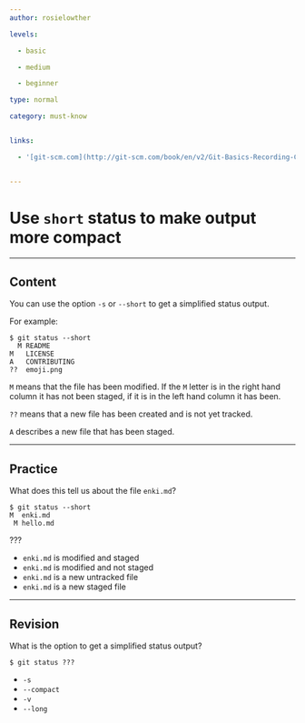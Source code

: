 ```yaml
---
author: rosielowther

levels:

  - basic

  - medium

  - beginner

type: normal

category: must-know


links:

  - '[git-scm.com](http://git-scm.com/book/en/v2/Git-Basics-Recording-Changes-to-the-Repository){website}'


---
```


# Use `short` status to make output more compact

---
## Content

You can use the option `-s` or `--short` to get a simplified status output.

For example:
```
$ git status --short
  M README
M   LICENSE
A   CONTRIBUTING
??  emoji.png
```
`M` means that the file has been modified. If the `M` letter is in the right hand column it has not been staged, if it is in the left hand column it has been.

`??` means that a new file has been created and is not yet tracked.

`A` describes a new file that has been staged.

---
## Practice

What does this tell us about the file `enki.md`?
```
$ git status --short
M  enki.md
 M hello.md
```
???

* `enki.md` is modified and staged
* `enki.md` is modified and not staged
* `enki.md` is a new untracked file
* `enki.md` is a new staged file

---
## Revision

What is the option to get a simplified status output?
```
$ git status ???
```

* `-s`
* `--compact`
* `-v`
* `--long`

